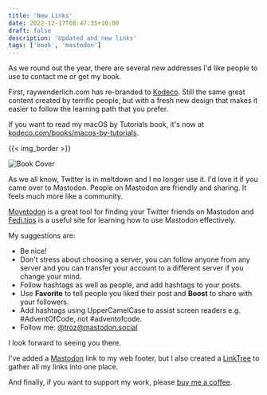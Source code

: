 ```yaml
---
title: 'New Links'
date: 2022-12-17T08:47:35+10:00
draft: false
description: 'Updated and new links'
tags: ['book', 'mastodon']
---
```


As we round out the year, there are several new addresses I'd like people to use to contact me or get my book.

<!--more-->

First, raywenderlich.com has re-branded to [Kodeco][1]. Still the same great content created by terrific people, but with a fresh new design that makes it easier to follow the learning path that you prefer.

If you want to read my macOS by Tutorials book, it's now at [kodeco.com/books/macos-by-tutorials][2].

{{< img_border >}}

![Book Cover][i1]

As we all know, Twitter is in meltdown and I no longer use it. I'd love it if you came over to Mastodon. People on Mastodon are friendly and sharing. It feels much more like a community.

[Movetodon][3] is a great tool for finding your Twitter friends on Mastodon and [Fedi.tips][4] is a useful site for learning how to use Mastodon effectively.

My suggestions are:

- Be nice!
- Don't stress about choosing a server, you can follow anyone from any server and you can transfer your account to a different server if you change your mind.
- Follow hashtags as well as people, and add hashtags to your posts.
- Use **Favorite** to tell people you liked their post and **Boost** to share with your followers.
- Add hashtags using UpperCamelCase to assist screen readers e.g. #AdventOfCode, not #adventofcode.
- Follow me: [@troz@mastodon.social][5]

I look forward to seeing you there.

I've added a [Mastodon][5] link to my web footer, but I also created a [LinkTree][6] to gather all my links into one place.

And finally, if you want to support my work, please [buy me a coffee][7].

[1]: https://www.kodeco.com/books/
[2]: https://www.kodeco.com/books/macos-by-tutorials
[3]: https://www.movetodon.org
[4]: https://fedi.tips
[5]: https://mastodon.social/@troz
[6]: https://linktr.ee/trozware
[7]: https://ko-fi.com/H2H3BU7SI
[i1]: /images/2022/book_cover.png
